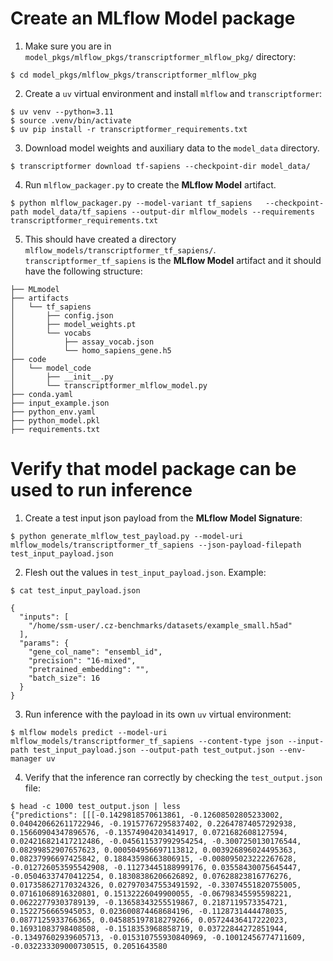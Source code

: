 # Create an **MLflow Model** package
1. Make sure you are in `model_pkgs/mlflow_pkgs/transcriptformer_mlflow_pkg/` directory:

```
$ cd model_pkgs/mlflow_pkgs/transcriptformer_mlflow_pkg
```

2. Create a `uv` virtual environment and install `mlflow` and `transcriptformer`:

```
$ uv venv --python=3.11
$ source .venv/bin/activate
$ uv pip install -r transcriptformer_requirements.txt 
```

3. Download model weights and auxiliary data to the `model_data` directory.

```
$ transcriptformer download tf-sapiens --checkpoint-dir model_data/
```

4. Run `mlflow_packager.py` to create the **MLflow Model** artifact.

```
$ python mlflow_packager.py --model-variant tf_sapiens   --checkpoint-path model_data/tf_sapiens --output-dir mlflow_models --requirements transcriptformer_requirements.txt
```

5. This should have created a directory `mlflow_models/transcriptformer_tf_sapiens/`. `transcriptformer_tf_sapiens` is the **MLflow Model** artifact and it should have the following structure:

```
├── MLmodel
├── artifacts
│   └── tf_sapiens
│       ├── config.json
│       ├── model_weights.pt
│       └── vocabs
│           ├── assay_vocab.json
│           └── homo_sapiens_gene.h5
├── code
│   └── model_code
│       ├── __init__.py
│       └── transcriptformer_mlflow_model.py
├── conda.yaml
├── input_example.json
├── python_env.yaml
├── python_model.pkl
├── requirements.txt
```

# Verify that model package can be used to run inference
1. Create a test input json payload from the **MLflow Model Signature**:

```
$ python generate_mlflow_test_payload.py --model-uri mlflow_models/transcriptformer_tf_sapiens --json-payload-filepath test_input_payload.json
```

2. Flesh out the values in `test_input_payload.json`. Example:

```
$ cat test_input_payload.json

{
  "inputs": [
    "/home/ssm-user/.cz-benchmarks/datasets/example_small.h5ad"
  ],
  "params": {
    "gene_col_name": "ensembl_id",
    "precision": "16-mixed",
    "pretrained_embedding": "",
    "batch_size": 16
  }
}
```

3. Run inference with the payload in its own `uv` virtual environment:

```
$ mlflow models predict --model-uri mlflow_models/transcriptformer_tf_sapiens --content-type json --input-path test_input_payload.json --output-path test_output.json --env-manager uv 
```

4. Verify that the inference ran correctly by checking the `test_output.json` file:

```
$ head -c 1000 test_output.json | less
{"predictions": [[[-0.1429818570613861, -0.12608502805233002, 0.040420662611722946, -0.19157767295837402, 0.22647874057292938, 0.15660904347896576, -0.13574904203414917, 0.0721682608127594, 0.024216821417212486, -0.045611537992954254, -0.3007250130176544, 0.08299852907657623, 0.000504956697113812, 0.003926896024495363, 0.08237996697425842, 0.18843598663806915, -0.008095023222267628, -0.012726053595542908, -0.11273445188999176, 0.03558430075645447, -0.05046337470412254, 0.18308386206626892, 0.07628823816776276, 0.017358627170324326, 0.027970347553491592, -0.33074551820755005, 0.07161068916320801, 0.15132226049900055, -0.06798345595598221, 0.06222779303789139, -0.13658343255519867, 0.2187119573354721, 0.1522756665945053, 0.023600874468684196, -0.1128731444478035, 0.0877125933766365, 0.045885197818279266, 0.05724436417222023, 0.16931083798408508, -0.1518353968858719, 0.03722844272851944, -0.13497602939605713, -0.015310755930840969, -0.10012456774711609, -0.032233309000730515, 0.2051643580
```